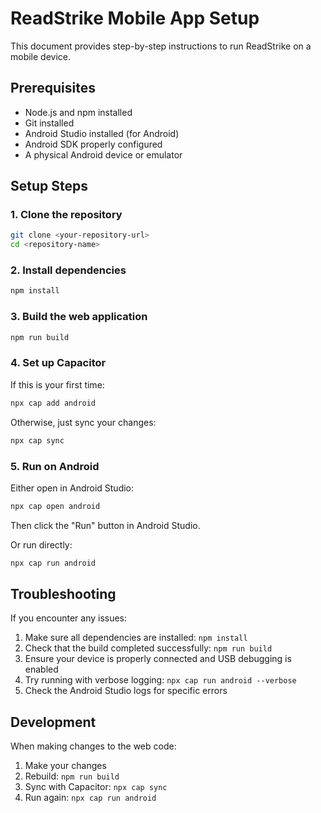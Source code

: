
# ReadStrike Mobile App Setup

This document provides step-by-step instructions to run ReadStrike on a mobile device.

## Prerequisites
- Node.js and npm installed
- Git installed
- Android Studio installed (for Android)
- Android SDK properly configured
- A physical Android device or emulator

## Setup Steps

### 1. Clone the repository
```bash
git clone <your-repository-url>
cd <repository-name>
```

### 2. Install dependencies
```bash
npm install
```

### 3. Build the web application
```bash
npm run build
```

### 4. Set up Capacitor
If this is your first time:
```bash
npx cap add android
```

Otherwise, just sync your changes:
```bash
npx cap sync
```

### 5. Run on Android
Either open in Android Studio:
```bash
npx cap open android
```
Then click the "Run" button in Android Studio.

Or run directly:
```bash
npx cap run android
```

## Troubleshooting

If you encounter any issues:

1. Make sure all dependencies are installed: `npm install`
2. Check that the build completed successfully: `npm run build`
3. Ensure your device is properly connected and USB debugging is enabled
4. Try running with verbose logging: `npx cap run android --verbose`
5. Check the Android Studio logs for specific errors

## Development

When making changes to the web code:
1. Make your changes
2. Rebuild: `npm run build`
3. Sync with Capacitor: `npx cap sync`
4. Run again: `npx cap run android`
